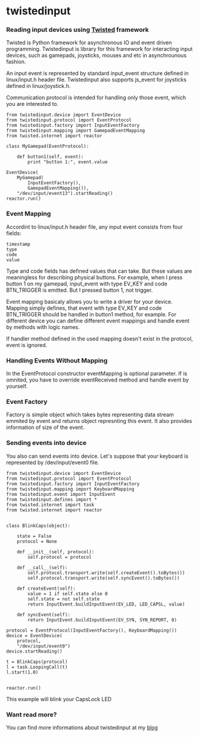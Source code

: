 # twistedinput

### Reading input devices using [Twisted](http://twistedmatrix.com/trac/) framework

Twisted is Python framework for asynchronous IO and event driven programming.
Twistedinput is library for this framework for interacting input devices, such
as gamepads, joysticks, mouses and etc in asynchrounous fashion.

An input event is represented by standard input_event structure defined in
linux/input.h header file. Twistedinput also supports js_event for joysticks
defined in linux/joystick.h.

Communication protocol is intended for handling only those event, which you are
interested to.

```pycon
from twistedinput.device import EventDevice
from twistedinput.protocol import EventProtocol
from twistedinput.factory import InputEventFactory
from twistedinput.mapping import GamepadEventMapping
from twisted.internet import reactor

class MyGamepad(EventProtocol):

    def button1(self, event):
        print "button 1:", event.value

EventDevice(
    MyGamepad(
        InputEventFactory(),
        GamepadEventMapping()),
    "/dev/input/event13").startReading()
reactor.run()
```


### Event Mapping

Accordint to linux/input.h header file, any input event consists from four
fields:

    timestamp
    type
    code
    value

Type and code fields has defined values  that can take. But these values are
meaningless for describing physical buttons.
For example, when I press button 1 on my gamepad, input_event with type EV_KEY
and code BTN_TRIGGER is emitted. But I pressed button 1, not trigger.

Event mapping basicaly allows you to write a driver for your device. Mapping
simply defines, that event with type EV_KEY and code BTN_TRIGGER should be
handled in button1 method, for example. For different device you can define
different event mappings and handle event by methods with logic names.

If handler method defined in the used mapping doesn't exist in the protocol,
event is ignored.

### Handling Events Without Mapping

In the EventProtocol constructor eventMapping is optional parameter. If is
omnited, you have to override eventReceived method and handle event by yourself.

### Event Factory

Factory is simple object which takes bytes representing data stream emmited by
event and returns object represnting this event.
It also provides information of size of the event.

### Sending events into device

You also can send events into device. Let's suppose that your keyboard is
represented by /dev/input/event0 file.

```pycon
from twistedinput.device import EventDevice
from twistedinput.protocol import EventProtocol
from twistedinput.factory import InputEventFactory
from twistedinput.mapping import KeyboardMapping
from twistedinput.event import InputEvent
from twistedinput.defines import *
from twisted.internet import task
from twisted.internet import reactor


class BlinkCaps(object):

    state = False
    protocol = None

    def __init__(self, protocol):
        self.protocol = protocol

    def __call__(self):
        self.protocol.transport.write(self.createEvent().toBytes())
        self.protocol.transport.write(self.syncEvent().toBytes())

    def createEvent(self):
        value = 1 if self.state else 0
        self.state = not self.state
        return InputEvent.buildInputEvent(EV_LED, LED_CAPSL, value)

    def syncEvent(self):
        return InputEvent.buildInputEvent(EV_SYN, SYN_REPORT, 0)

protocol = EventProtocol(InputEventFactory(), KeyboardMapping())
device = EventDevice(
    protocol,
    "/dev/input/event0")
device.startReading()

t = BlinkCaps(protocol)
l = task.LoopingCall(t)
l.start(1.0)


reactor.run()
```

This example will blink your CapsLock LED

### Want read more?

You can find more informations about twistedinput at my
[blog](http://buben19.blogspot.cz/)
